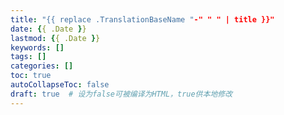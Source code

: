 ```yaml
---
title: "{{ replace .TranslationBaseName "-" " " | title }}"
date: {{ .Date }}
lastmod: {{ .Date }}
keywords: []
tags: []
categories: []
toc: true
autoCollapseToc: false
draft: true  # 设为false可被编译为HTML，true供本地修改
---
```


